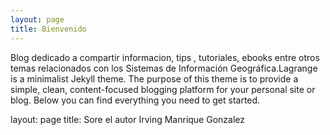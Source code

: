 ```yaml
---
layout: page
title: Bienvenido
---
```


Blog dedicado a compartir informacion, tips , tutoriales, ebooks entre otros temas relacionados con los Sistemas de Información Geográfica.Lagrange is a minimalist Jekyll theme. The purpose of this theme is to provide a simple, clean, content-focused blogging platform for your personal site or blog. Below you can find everything you need to get started.

layout: page
title: Sore el autor
Irving Manrique Gonzalez
